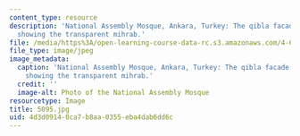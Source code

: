 ```yaml
---
content_type: resource
description: 'National Assembly Mosque, Ankara, Turkey: The qibla facade of the mosque
  showing the transparent mihrab.'
file: /media/https%3A/open-learning-course-data-rc.s3.amazonaws.com/4-614-religious-architecture-and-islamic-cultures-fall-2002/4d3d09140ca7b8aa0355eba4dab6dd6c_5095.jpg
file_type: image/jpeg
image_metadata:
  caption: 'National Assembly Mosque, Ankara, Turkey: The qibla facade of the mosque
    showing the transparent mihrab.'
  credit: ''
  image-alt: Photo of the National Assembly Mosque
resourcetype: Image
title: 5095.jpg
uid: 4d3d0914-0ca7-b8aa-0355-eba4dab6dd6c
---
```

